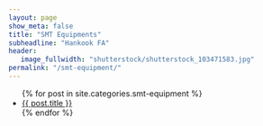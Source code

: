 ```yaml
---
layout: page
show_meta: false
title: "SMT Equipments"
subheadline: "Hankook FA"
header:
   image_fullwidth: "shutterstock/shutterstock_103471583.jpg"
permalink: "/smt-equipment/"
---
```

<ul>
    {% for post in site.categories.smt-equipment %}
    <li><a href="{{ site.url }}{{ post.url }}">{{ post.title }}</a></li>
    {% endfor %}
</ul>
